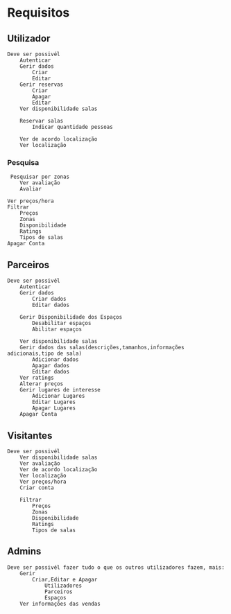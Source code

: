 # Requisitos

## Utilizador
    Deve ser possivél
        Autenticar
        Gerir dados
            Criar
            Editar
        Gerir reservas
            Criar
            Apagar
            Editar
        Ver disponibilidade salas

        Reservar salas
            Indicar quantidade pessoas

        Ver de acordo localização
        Ver localização

### Pesquisa
     Pesquisar por zonas
        Ver avaliação
        Avaliar

    Ver preços/hora
    Filtrar
        Preços
        Zonas
        Disponibilidade
        Ratings
        Tipos de salas
    Apagar Conta

## Parceiros
    Deve ser possivél
        Autenticar
        Gerir dados
            Criar dados
            Editar dados

        Gerir Disponibilidade dos Espaços
            Desabilitar espaços
            Abilitar espaços

        Ver disponibilidade salas
        Gerir dados das salas(descrições,tamanhos,informações adicionais,tipo de sala)
            Adicionar dados
            Apagar dados
            Editar dados
        Ver ratings
        Alterar preços
        Gerir lugares de interesse
            Adicionar Lugares
            Editar Lugares
            Apagar Lugares
        Apagar Conta
        

## Visitantes
    Deve ser possivél
        Ver disponibilidade salas
        Ver avaliação
        Ver de acordo localização
        Ver localização
        Ver preços/hora
        Criar conta

        Filtrar
            Preços
            Zonas
            Disponibilidade
            Ratings
            Tipos de salas

## Admins
    Deve ser possivél fazer tudo o que os outros utilizadores fazem, mais:
        Gerir
            Criar,Editar e Apagar
                Utilizadores
                Parceiros
                Espaços
        Ver informações das vendas
    

        



